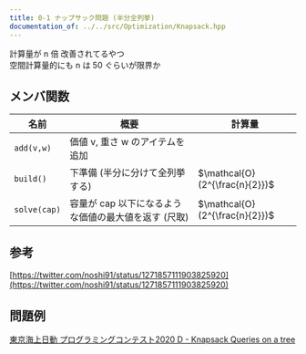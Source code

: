 ```yaml
---
title: 0-1 ナップサック問題 (半分全列挙)
documentation_of: ../../src/Optimization/Knapsack.hpp
---
```

計算量が n 倍 改善されてるやつ \
空間計算量的にも n は 50 ぐらいが限界か
## メンバ関数

| 名前         | 概要                                                 | 計算量                         |
| ------------ | ---------------------------------------------------- | ------------------------------ |
| `add(v,w)`   | 価値 v, 重さ w のアイテムを追加                      |                                |
| `build()`    | 下準備 (半分に分けて全列挙する)                      | $\mathcal{O}(2^{\frac{n}{2}})$ |
| `solve(cap)` | 容量が cap 以下になるような価値の最大値を返す (尺取) | $\mathcal{O}(2^{\frac{n}{2}})$ |

## 参考
[https://twitter.com/noshi91/status/1271857111903825920](https://twitter.com/noshi91/status/1271857111903825920) 
## 問題例
[東京海上日動 プログラミングコンテスト2020 D - Knapsack Queries on a tree](https://atcoder.jp/contests/tokiomarine2020/tasks/tokiomarine2020_d)